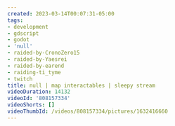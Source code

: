 ```yaml
---
created: 2023-03-14T00:07:31-05:00
tags:
- development
- gdscript
- godot
- 'null'
- raided-by-CronoZero15
- raided-by-Yaesrei
- raided-by-earend
- raiding-ti_tyme
- twitch
title: null | map interactables | sleepy stream
videoDuration: 14132
videoId: '808157334'
videoShorts: []
videoThumbId: /videos/808157334/pictures/1632416660
---
```

